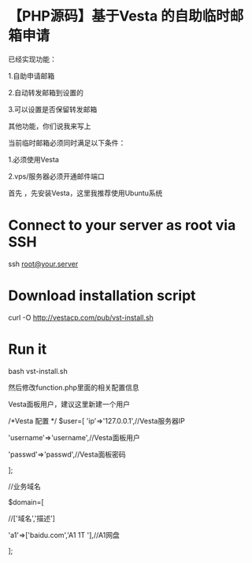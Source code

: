 # 【PHP源码】基于Vesta 的自助临时邮箱申请


已经实现功能：

1.自助申请邮箱

2.自动转发邮箱到设置的

3.可以设置是否保留转发邮箱

其他功能，你们说我来写上


当前临时邮箱必须同时满足以下条件：

1.必须使用Vesta

2.vps/服务器必须开通邮件端口



首先 ，先安装Vesta，这里我推荐使用Ubuntu系统
# Connect to your server as root via SSH
ssh root@your.server
# Download installation script
curl -O http://vestacp.com/pub/vst-install.sh
# Run it
bash vst-install.sh

然后修改function.php里面的相关配置信息

Vesta面板用户，建议这里新建一个用户


/*Vesta 配置 */
$user=[
'ip'=>'127.0.0.1',//Vesta服务器IP

'username'=>'username',//Vesta面板用户

'passwd'=>'passwd',//Vesta面板密码

];

       


//业务域名

$domain=[

//['域名','描述']

'a1'=>['baidu.com','A1 1T '],//A1网盘

];

